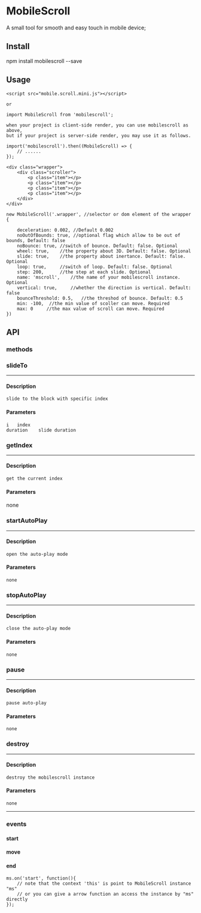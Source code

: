 # MobileScroll
A small tool for smooth and easy touch in mobile device;

## **Install**

npm install mobilescroll --save

## **Usage**

```
<script src="mobile.scroll.mini.js"></script>

or

import MobileScroll from 'mobilescroll';

when your project is client-side render, you can use mobilescroll as above, 
but if your project is server-side render, you may use it as follows.

import('mobilescroll').then((MobileScroll) => {
    // ......
});

```
```
<div class="wrapper">
    <div class="scroller">
        <p class="item"></p>
        <p class="item"></p>
        <p class="item"></p>
        <p class="item"></p>
    </div>
</div>
```

```
new MobileScroll('.wrapper', //selector or dom element of the wrapper
{
        
    deceleration: 0.002, //Default 0.002
    noOutOfBounds: true, //optional flag which allow to be out of bounds, Default: false
    noBounce: true, //switch of bounce. Default: false. Optional
    wheel: true,    //the property about 3D. Default: false. Optional
    slide: true,    //the property about inertance. Default: false. Optional
    loop: true,     //switch of loop. Default: false. Optional
    step: 200,      //the step at each slide. Optional
    name: 'mscroll',    //the name of your mobilescroll instance. Optional
    vertical: true,     //whether the direction is vertical. Default: false
    bounceThreshold: 0.5,   //the threshod of bounce. Default: 0.5
    min: -100,  //the min value of scoller can move. Required
    max: 0     //the max value of scroll can move. Required
})
```


## **API**

### methods

### slideTo
---
#### Description
    slide to the block with specific index
#### Parameters
    i   index
    duration    slide duration


### getIndex
---
#### Description
    get the current index
#### Parameters
   none

### startAutoPlay
---
#### Description
    open the auto-play mode
#### Parameters
    none

### stopAutoPlay
---
#### Description
    close the auto-play mode
#### Parameters
    none
    
### pause
---
#### Description
    pause auto-play
#### Parameters
    none

    
### destroy
---
#### Description
    destroy the mobilescroll instance
#### Parameters
    none

---
### 
### events

#### start
#### move
#### end

```
ms.on('start', function(){
    // note that the context 'this' is point to MobileScroll instance "ms"
    // or you can give a arrow function an access the instance by "ms" directly
});
```

